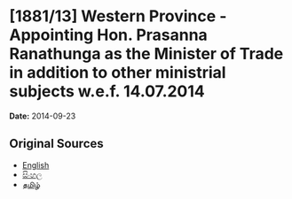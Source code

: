 # [1881/13] Western Province - Appointing Hon. Prasanna Ranathunga as the Minister of Trade in addition to other ministrial subjects w.e.f. 14.07.2014

**Date:** 2014-09-23

## Original Sources

- [English](https://documents.gov.lk/view/extra-gazettes/2014/9/1881-13_E.pdf)
- [සිංහල](https://documents.gov.lk/view/extra-gazettes/2014/9/1881-13_S.pdf)
- [தமிழ்](https://documents.gov.lk/view/extra-gazettes/2014/9/1881-13_T.pdf)
